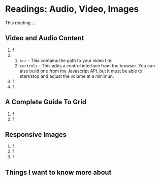 # Readings: Audio, Video, Images
This reading....
## Video and Audio Content
  1. f
  2. 1. `src` - This contains the path to your video file.
     2. `controls` - This adds a control interface from the browser. You can also build one from the Javascript API, but it must be able to start/stop and adjust the volume at a minimun.
  3. f
  4. f

## A Complete Guide To Grid
  1. f
  2. f

## Responsive Images
  1. f
  2. f
  3. f


## Things I want to know more about
